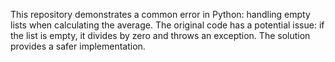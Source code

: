 This repository demonstrates a common error in Python: handling empty lists when calculating the average. The original code has a potential issue: if the list is empty, it divides by zero and throws an exception. The solution provides a safer implementation.